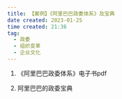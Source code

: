 ```yaml
---
title: 【案例】《阿里巴巴政委体系》及宝典 
date created: 2023-01-25
time created: 21:36
tag: 
  - 政委 
  - 组织变革 
  - 企业文化
---
```


1. 《阿里巴巴政委体系》电子书pdf

 

2. 阿里巴巴的政委宝典

